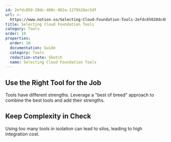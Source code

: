 ```yaml
---
id: 2efdc850-20dc-400c-982a-1279326ec5df
url: >-
  https://www.notion.so/Selecting-Cloud-Foundation-Tools-2efdc85020dc400c982a1279326ec5df
title: Selecting Cloud Foundation Tools
category: Tools
order: 10
properties:
  order: 10
  documentation: Guide
  category: Tools
  redaction-state: Sketch
  name: Selecting Cloud Foundation Tools
---
```


## Use the Right Tool for the Job

Tools have different strengths. Leverage a "best of breed" approach to combine the best tools and add their strengths.

## Keep Complexity in Check

Using too many tools in isolation can lead to silos, leading to high integration cost.